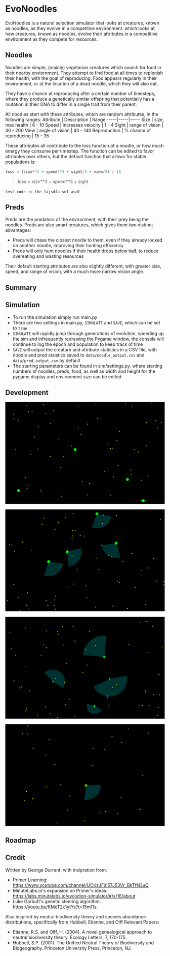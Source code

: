 # EvoNoodles
EvoNoodles is a natural selection simulator that looks at creatures, known as noodles, as they evolve in a competitive environment. which looks at how creatures, known as noodles, evolve their attributes in a competitive environment as they compete for resources. 

## Noodles
Noodles are simple, (mainly) vegetarian creatures which search for food in their nearby enviornment. They attempt to find food at all times to replenish their health, with the goal of reproducing. Food appears regularly in their environment, or at the location of a dead noodle, which they will also eat. 

They have a chance at reproducing after a certain number of timesteps, where they produce a genetically similar offspring that potentially has a mutation in their DNA to differ in a single trait from their parent. 

All noodles start with these attributes, which are random attributes, in the following ranges:
Attribute | Description | Range
-----|-----|-----
Size | size, max health | 6 - 10
Speed | increases velocity | 1 - 4
Sight | range of vision | 30 - 200
View | angle of vision | 40 - 140
Reproduction | % chance of reproducing | 15 - 35

These attributes all contribute to the loss function of a noodle, or how much energy they consume per timestep. The function can be edited to favor attributes over others, but the default function that allows for stable populations is: 
```python
loss = (size**2 + speed**3 + sight/3 + view/2) / 10
```

> loss = size\**3 + speed\**3 + sight

`test code is the fajsdfa sdf asdf`


## Preds
Preds are the predators of the environment, with their prey being the noodles. Preds are also smart creatures, which gives them two distinct advantages: 
 - Preds will chase the closest noodle to them, even if they already locked on another noodle, improving their hunting efficiency
 - Preds will only hunt noodles if their health drops below half, to reduce overeating and wasting resources

Their default starting attributes are also slightly different, with greater size, speed, and range of vision, with a much more narrow vision angle. 


## Summary 

## Simulation
 - To run the simulation simply run main.py
 - There are two settings in main.py, `SIMULATE` and `SAVE`, which can be set to `true`
  - `SIMULATE` will rapidly jump through generations of evolution, speeding up the sim and infrequently redrawing the Pygame window, the console will continue to log the epoch and population to keep track of time
  - `SAVE` will output the creature and attribute statistics in a CSV file, with noodle and pred staistics saved to `data/noodle_output.csv` and `data/pred_output.csv` by default 
 - The starting parameters can be found in sim/settings.py, where starting numbers of noodles, preds, food, as well as width and height for the pygame display and environment size can be edited

## Development

![demo1](/images/demo1.gif)

![demo2](/images/demo2.gif)

![demo3](/images/demo3.gif)

![demo4](/images/demo4.gif)


## Roadmap

## Credit
Written by George Durrant, with insipration from: 
 - Primer Learning: https://www.youtube.com/channel/UCKzJFdi57J53Vr_BkTfN3uQ
 - MinuteLabs.io's expansion on Primer's ideas: https://labs.minutelabs.io/evolution-simulator/#/s/16/about
 - Luke Garbutt's genetic steering algorithm: https://youtu.be/KMeT2k1ytYs?t=15m11s

Also inspired by neutral biodiversity theory and species abundance distributions, specifically from Hubbell, Etienne, and Olff
Relevant Papers:
 - Etienne, R.S. and Olff, H. (2004). A novel genealogical approach to neutral biodiversity theory. Ecology Letters, 7, 170-175.
 - Hubbell, S.P. (2001). The Unified Neutral Theory of Biodiversity and Biogeography. Princeton University Press, Princeton, NJ.
